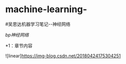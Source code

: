 # machine-learning-
#吴恩达机器学习笔记--神经网络

  *bp神经网络*

*1：章节内容

 ![linear]https://img-blog.csdn.net/20180424175304251
 
